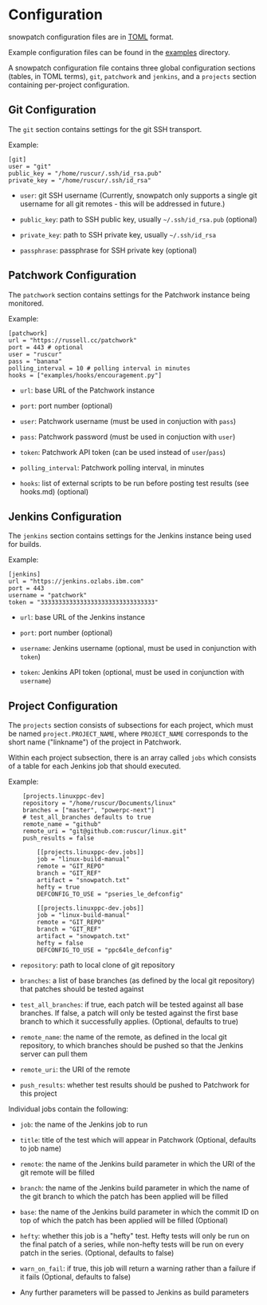 Configuration
=============

snowpatch configuration files are in [TOML](https://en.wikipedia.org/wiki/TOML)
format.

Example configuration files can be found in the [examples](../examples)
directory.

A snowpatch configuration file contains three global configuration sections
(tables, in TOML terms), `git`, `patchwork` and `jenkins`, and a `projects`
section containing per-project configuration.


Git Configuration
-----------------

The `git` section contains settings for the git SSH transport.

Example:

```
[git]
user = "git"
public_key = "/home/ruscur/.ssh/id_rsa.pub"
private_key = "/home/ruscur/.ssh/id_rsa"
```

- `user`: git SSH username (Currently, snowpatch only supports a single git
  username for all git remotes - this will be addressed in future.)

- `public_key`: path to SSH public key, usually `~/.ssh/id_rsa.pub` (optional)

- `private_key`: path to SSH private key, usually `~/.ssh/id_rsa`

- `passphrase`: passphrase for SSH private key (optional)

Patchwork Configuration
-----------------------

The `patchwork` section contains settings for the Patchwork instance being
monitored.

Example:

```
[patchwork]
url = "https://russell.cc/patchwork"
port = 443 # optional
user = "ruscur"
pass = "banana"
polling_interval = 10 # polling interval in minutes
hooks = ["examples/hooks/encouragement.py"]
```

- `url`: base URL of the Patchwork instance

- `port`: port number (optional)

- `user`: Patchwork username (must be used in conjuction with `pass`)

- `pass`: Patchwork password (must be used in conjuction with `user`)

- `token`: Patchwork API token (can be used instead of `user`/`pass`)

- `polling_interval`: Patchwork polling interval, in minutes

- `hooks`: list of external scripts to be run before posting test results (see
  hooks.md) (optional)

Jenkins Configuration
---------------------

The `jenkins` section contains settings for the Jenkins instance being used for
builds.

Example:

```
[jenkins]
url = "https://jenkins.ozlabs.ibm.com"
port = 443
username = "patchwork"
token = "33333333333333333333333333333333"
```

- `url`: base URL of the Jenkins instance

- `port`: port number (optional)

- `username`: Jenkins username (optional, must be used in conjunction with
  `token`)

- `token`: Jenkins API token (optional, must be used in conjunction with
  `username`)


Project Configuration
---------------------

The `projects` section consists of subsections for each project, which must be
named `project.PROJECT_NAME`, where `PROJECT_NAME` corresponds to the short name
("linkname") of the project in Patchwork.

Within each project subsection, there is an array called `jobs` which consists
of a table for each Jenkins job that should executed.

Example:

```
    [projects.linuxppc-dev]
    repository = "/home/ruscur/Documents/linux"
    branches = ["master", "powerpc-next"]
    # test_all_branches defaults to true
    remote_name = "github"
    remote_uri = "git@github.com:ruscur/linux.git"
    push_results = false

        [[projects.linuxppc-dev.jobs]]
        job = "linux-build-manual"
        remote = "GIT_REPO"
        branch = "GIT_REF"
        artifact = "snowpatch.txt"
        hefty = true
        DEFCONFIG_TO_USE = "pseries_le_defconfig"

        [[projects.linuxppc-dev.jobs]]
        job = "linux-build-manual"
        remote = "GIT_REPO"
        branch = "GIT_REF"
        artifact = "snowpatch.txt"
        hefty = false
        DEFCONFIG_TO_USE = "ppc64le_defconfig"
```

- `repository`: path to local clone of git repository

- `branches`: a list of base branches (as defined by the local git repository)
  that patches should be tested against

- `test_all_branches`: if true, each patch will be tested against all base
  branches. If false, a patch will only be tested against the first base branch
  to which it successfully applies. (Optional, defaults to true)

- `remote_name`: the name of the remote, as defined in the local git repository,
  to which branches should be pushed so that the Jenkins server can pull them

- `remote_uri`: the URI of the remote

- `push_results`: whether test results should be pushed to Patchwork for this project

Individual jobs contain the following:

- `job`: the name of the Jenkins job to run

- `title`: title of the test which will appear in Patchwork (Optional, defaults
  to job name)

- `remote`: the name of the Jenkins build parameter in which the URI of the git
  remote will be filled

- `branch`: the name of the Jenkins build parameter in which the name of the git
  branch to which the patch has been applied will be filled

- `base`: the name of the Jenkins build parameter in which the commit ID on top
  of which the patch has been applied will be filled (Optional)

- `hefty`: whether this job is a "hefty" test. Hefty tests will only be run on
  the final patch of a series, while non-hefty tests will be run on every patch
  in the series. (Optional, defaults to false)

- `warn_on_fail`: if true, this job will return a warning rather than a failure
  if it fails (Optional, defaults to false)

- Any further parameters will be passed to Jenkins as build parameters